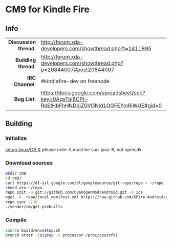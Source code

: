 # CM9 for Kindle Fire

## Info

|||
|-----------------------------------:|:--------------------------|
|**Discussion thread**: | http://forum.xda-developers.com/showthread.php?t=1411895
|**Building thread**:   | http://forum.xda-developers.com/showthread.php?p=20844007#post20844007
|**IRC Channel**:   	| #kindlefire-dev on freenode
|**Bug List**:	    	| https://docs.google.com/spreadsheet/ccc?key=0AqxTqi6CPt-RdEtHbFhHNDdjZGVONld1OGFEYmRiWUE#gid=0


## Building 

### Initialize
[setup linux/OS X](http://source.android.com/source/initializing.html) please note: it must be sun-java-6, not openjdk

### Download sources

```bash
mkdir cm9
cd cm9/
curl https://dl-ssl.google.com/dl/googlesource/git-repo/repo > ~/repo
chmod a+x ~/repo
repo init -u git://github.com/CyanogenMod/android.git -b ics
wget -O .repo/local_manifest.xml https://raw.github.com/KFire-Android/android_local_manifest/master/local_manifest.xml 
repo sync -j16
./vendor/cm/get-prebuilts
```

### Compile

```bash
source build/envsetup.sh
brunch otter -j$(grep -c processor /proc/cpuinfo)
```
